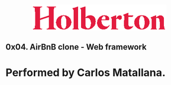<p align="center">
    <a href=#><img src="https://raw.githubusercontent.com/jbocane6/logos/main/holberton-logo.png" alt="holberton" /></a></p>


## 0x04. AirBnB clone - Web framework

# Performed by Carlos Matallana.